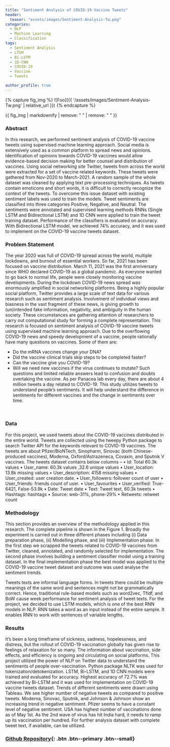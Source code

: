 ```yaml
---
title: "Sentiment Analysis of COVID-19 Vaccine Tweets"
header:
  teaser: "assets/images/Sentiment-Analysis-Tw.png"
categories:
  - NLP
  - Machine Learning
  - Classification
tags:
  - Sentiment Analysis
  - LTSM
  - Bi-LSTM
  - 1D-CNN
  - COVID-19
  - Vaccine
  - Tweets

author_profile: true
---
```


{% capture fig_img %}
![Foo]({{ '/assets/images/Sentiment-Analysis-Tw.png' | relative_url }})
{% endcapture %}

{{ fig_img | markdownify | remove: "
" | remove: "
" }}

### Abstract
In this research, we performed sentiment analysis of COVID-19 vaccine tweets using supervised machine learning approach. Social media is extensively used as a common platform to spread news and opinions. Identification of opinions towards COVID-19 vaccines would allow evidence-based decision making for better counsel and distribution of vaccines. Using social networking site Twitter, tweets from across the world were extracted for a set of vaccine related keywords. These tweets were gathered from Nov-2020 to March-2021. A random sample of the whole dataset was cleaned by applying text pre-processing techniques. As tweets contain emoticons and short words, it is difficult to correctly recognize the context of the tweets. To overcome this issue dataset with existing sentiment labels was used to train the models. Tweet sentiments are classified into three categories Positive, Negative, and Neutral. The sentiments were annotated and supervised learning methods RNNs (Single LSTM and Bidirectional LSTM) and 1D CNN were applied to train the tweet training dataset. Performance of the classifiers is evaluated on accuracy. With Bidirectional LSTM model, we achieved 74% accuracy, and it was used to implement on the COVID-19 vaccine tweets dataset.
<br />

### Problem Statement
The year 2020 was full of COVID-19 spread across the world, multiple lockdowns, and burnout of essential workers. So far, 2021 has been focused on vaccine distribution. March 11, 2021 was the first anniversary since WHO declared COVID-19 as a global pandemic. As everyone wanted to go back to normal life, people were closely monitoring vaccine developments. During the lockdown COVID-19 news spread was enormously amplified in social networking platforms. Being a highly popular social platform, Twitter provides a large scale of text data for various research such as sentiment analysis. Involvement of individual views and biasness in the vast fragment of these news, is giving growth to (un)intended fake information, negativity, and ambiguity in the human society. These circumstances are gathering attention of researchers to carry out computational study for forming a complete representation. This research is focused on sentiment analysis of COVID-19 vaccine tweets using supervised machine learning approach. Due to the overflowing COVID-19 news and speedy development of a vaccine, people rationally have many questions on vaccines. Some of them are:
 - Do the mRNA vaccines change your DNA? 
 - Did the vaccine clinical trials skip steps to be completed faster? 
 - Can the vaccine give you COVID-19? 
 - Will we need new vaccines if the virus continues to mutate?
Such questions and limited reliable answers lead to confusion and doubts overtaking the vaccine. As per Panacea lab every day, there are about 4 million tweets a day related to COVID-19. This study utilizes tweets to understand people’s sentiments. It will help understand the difference in sentiments for different vaccines and the change in sentiments over time.
<br />

### Data
For this project, we used tweets about the COVID-19 vaccines distributed in the entire world. Tweets are collected using the tweepy Python package to search Twitter API for the keywords relevant to COVID-19 vaccines. The tweets are about Pfizer/BioNTech, Sinopharm, Sinovac (both Chinese-produced vaccines), Moderna, Oxford/Astrazeneca, Covaxin, and Sputnik V vaccines. 
The tweets dataset contains below columns –
•	Id: 		Total 60.3k values
•	User_name: 	60.3k values ,32.6 unique values
•	User_location: 	13.8k missing values
•	User_description: 4158 missing values
•	User_created: 	user creation date.
•	User_followers:	follower count of user
•	User_friends: 	friends count of user.
•	User_favourites
•	User_verified: 	True-6421, False-53.9k
•	Date: 		Tweet date
•	Text: 		Tweet text, 60.3k tweets
•	Hashtags: 	hashtags
•	Source: 		web-31%, phone-29%
•	Retweets: 	retweet count
<br />

### Methodology
This section provides an overview of the methodology applied in this research. The complete pipeline is shown in the Figure 1. Broadly the experiment is carried out in three different phases including (i) Data preparation phase, (ii) Modelling phase, and (iii) Implementation phase. In the first step we scrapped the tweets related to COVID-19 vaccines from Twitter, cleaned, annotated, and randomly selected for implementation. The second phase involves building a sentiment classifier model using a training dataset. In the final implementation phase the best model was applied to the COVID-19 vaccine tweet dataset and outcome was used analyse the sentiment trends.

Tweets texts are informal language forms. In tweets there could be multiple meanings of the same word and sentences might not be grammatically correct. Hence, traditional rule-based models such as word2vec, Tfidf, and BoW cause week performance for sentiment analysis of tweet texts. For the project, we decided to use LSTM models, which is one of the best RNN models in NLP. RNN takes a word as an input instead of the entire sample. It enables RNN to work with sentences of variable lengths.
<br />

### Results
It’s been a long timeframe of sickness, sadness, hopelessness, and distress, but the rollout of COVID-19 vaccination globally has given rise to feelings of relaxation for so many. The information about vaccination, side effects, and efficiency is ongoing and circulating on social platforms. This project utilized the power of NLP on Twitter data to understand the sentiments of people over-vaccination. Python package NLTK was used for tokenization/detokenization. LSTM, Bi-LSTM, and 1D CNN models were trained and evaluated for accuracy. Highest accuracy of 72.7% was achieved by Bi-LSTM and it was used for implementation on COVID-19 vaccine tweets dataset. Trends of different sentiments were drawn using Tableau. We see higher number of negative tweets as compared to positive tweets. Moderna, Sinovac, Sputnik, and Johnson & Johnson show an increasing trend in negative sentiment. Pfizer seems to have a constant level of negative sentiment. USA has highest number of vaccinations done as of May 1st. As the 2nd wave of virus has hit India hard, it needs to ramp up its vaccination per hundred. For further analysis dataset with complete tweet text, if available, can be utilized.
<br />

### [Github Repository](https://github.com/GARV3007/COVID-19-vaccine-Tweets){: .btn .btn--primary .btn--small}